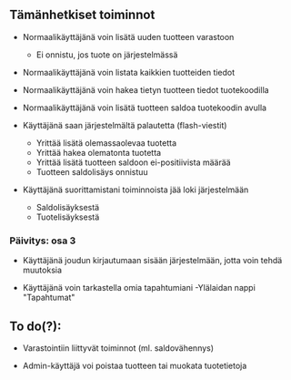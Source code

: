 ## Tämänhetkiset toiminnot

* Normaalikäyttäjänä voin lisätä uuden tuotteen varastoon
  - Ei onnistu, jos tuote on järjestelmässä

* Normaalikäyttäjänä voin listata kaikkien tuotteiden tiedot

* Normaalikäyttäjänä voin hakea tietyn tuotteen tiedot tuotekoodilla

* Normaalikäyttäjänä voin lisätä tuotteen saldoa tuotekoodin avulla

* Käyttäjänä saan järjestelmältä palautetta (flash-viestit)
  - Yrittää lisätä olemassaolevaa tuotetta
  - Yrittää hakea olematonta tuotetta
  - Yrittää lisätä tuotteen saldoon ei-positiivista määrää
  - Tuotteen saldolisäys onnistuu

* Käyttäjänä suorittamistani toiminnoista jää loki järjestelmään
  - Saldolisäyksestä
  - Tuotelisäyksestä
  
### Päivitys: osa 3

* Käyttäjänä joudun kirjautumaan sisään järjestelmään, jotta voin tehdä muutoksia

* Käyttäjänä voin tarkastella omia tapahtumiani
  -Ylälaidan nappi "Tapahtumat"

## To do(?):

* Varastointiin liittyvät toiminnot (ml. saldovähennys)

* Admin-käyttäjä voi poistaa tuotteen tai muokata tuotetietoja
